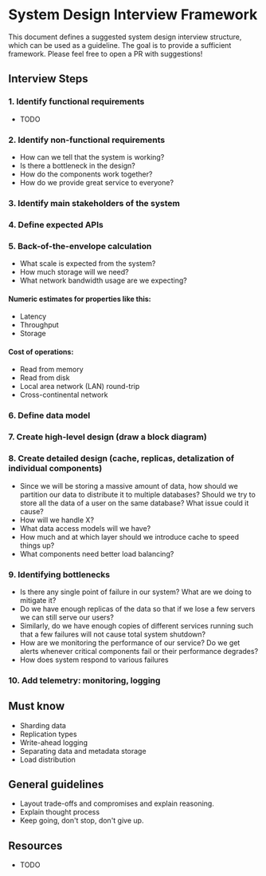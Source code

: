 # System Design Interview Framework

This document defines a suggested system design interview structure, which can be used as a guideline. The goal is to provide a sufficient framework. Please feel free to open a PR with suggestions!

## Interview Steps

### 1. Identify functional requirements
* TODO

### 2. Identify non-functional requirements

* How can we tell that the system is working?
* Is there a bottleneck in the design?
* How do the components work together?
* How do we provide great service to everyone?

### 3. Identify main stakeholders of the system

### 4. Define expected APIs

### 5. Back-of-the-envelope calculation

* What scale is expected from the system?
* How much storage will we need?
* What network bandwidth usage are we expecting?

#### Numeric estimates for properties like this:

* Latency
* Throughput
* Storage

#### Cost of operations:

* Read from memory
* Read from disk
* Local area network (LAN) round-trip
* Cross-continental network


### 6. Define data model


### 7. Create high-level design (draw a block diagram)

### 8. Create detailed design (cache, replicas, detalization of individual components)

* Since we will be storing a massive amount of data, how should we partition our data to distribute it to multiple databases? Should we try to store all the data of a user on the same database? What issue could it cause?
* How will we handle X?
* What data access models will we have?
* How much and at which layer should we introduce cache to speed things up?
* What components need better load balancing?

### 9. Identifying bottlenecks

* Is there any single point of failure in our system? What are we doing to mitigate it?
* Do we have enough replicas of the data so that if we lose a few servers we can still serve our users?
* Similarly, do we have enough copies of different services running such that a few failures will not cause total system shutdown?
* How are we monitoring the performance of our service? Do we get alerts whenever critical components fail or their performance degrades?
* How does system respond to various failures

### 10. Add telemetry: monitoring, logging


## Must know

* Sharding data
* Replication types
* Write-ahead logging
* Separating data and metadata storage
* Load distribution

## General guidelines

* Layout trade-offs and compromises and explain reasoning.
* Explain thought process
* Keep going, don't stop, don't give up.

## Resources

* TODO 
